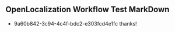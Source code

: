 ## OpenLocalization Workflow Test MarkDown
* 9a60b842-3c94-4c4f-bdc2-e303fcd4e1fc thanks!

<!--HONumber=Aug16_HO3-->


